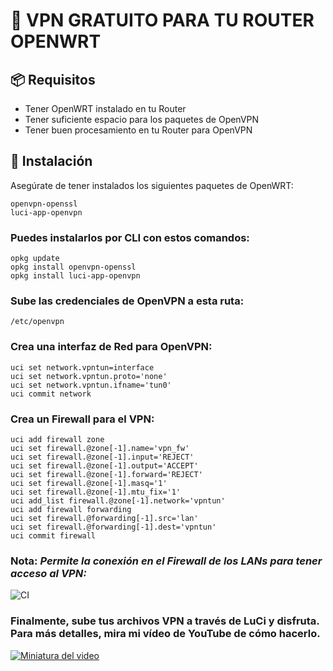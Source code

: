 # 🚀 VPN GRATUITO PARA TU ROUTER OPENWRT

## 📦 Requisitos
- Tener OpenWRT instalado en tu Router
- Tener suficiente espacio para los paquetes de OpenVPN
- Tener buen procesamiento en tu Router para OpenVPN

## 🔧 Instalación

Asegúrate de tener instalados los siguientes paquetes de OpenWRT:
```text
openvpn-openssl
luci-app-openvpn
```
### Puedes instalarlos por CLI con estos comandos:
```text
opkg update
opkg install openvpn-openssl
opkg install luci-app-openvpn
```
### Sube las credenciales de OpenVPN a esta ruta:
```text
/etc/openvpn
```
### Crea una interfaz de Red para OpenVPN:
```text
uci set network.vpntun=interface
uci set network.vpntun.proto='none'
uci set network.vpntun.ifname='tun0'
uci commit network
```
### Crea un Firewall para el VPN:
```text
uci add firewall zone
uci set firewall.@zone[-1].name='vpn_fw'
uci set firewall.@zone[-1].input='REJECT'
uci set firewall.@zone[-1].output='ACCEPT'
uci set firewall.@zone[-1].forward='REJECT'
uci set firewall.@zone[-1].masq='1'
uci set firewall.@zone[-1].mtu_fix='1'
uci add_list firewall.@zone[-1].network='vpntun'
uci add firewall forwarding
uci set firewall.@forwarding[-1].src='lan'
uci set firewall.@forwarding[-1].dest='vpntun'
uci commit firewall
```
### Nota: *Permite la conexión en el Firewall de los LANs para tener acceso al VPN:*
![CI](https://i.imgur.com/oUYMHWg.png)

### Finalmente, sube tus archivos VPN a través de LuCi y disfruta. Para más detalles, mira mi vídeo de YouTube de cómo hacerlo.
[![Miniatura del video](https://img.youtube.com/vi/CÓDIGO_DEL_VIDEO/0.jpg)](https://www.youtube.com/watch?v=CÓDIGO_DEL_VIDEO)
